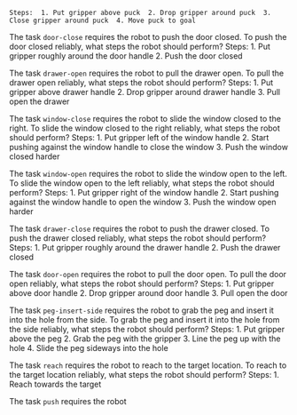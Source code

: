 
    Steps:  1. Put gripper above puck  2. Drop gripper around puck  3. Close gripper around puck  4. Move puck to goal

The task `door-close` requires the robot to push the door closed.
To push the door closed reliably, what steps the robot should perform?
    Steps:  1. Put gripper roughly around the door handle  2. Push the door closed


The task `drawer-open` requires the robot to pull the drawer open.
To pull the drawer open reliably, what steps the robot should perform?
    Steps:  1. Put gripper above drawer handle  2. Drop gripper around drawer handle  3. Pull open the drawer


The task `window-close` requires the robot to slide the window closed to the right.
To slide the window closed to the right reliably, what steps the robot should perform?
    Steps:  1. Put gripper left of the window handle  2. Start pushing against the window handle to close the window  3. Push the window closed harder


The task `window-open` requires the robot to slide the window open to the left.
To slide the window open to the left reliably, what steps the robot should perform?
    Steps:  1. Put gripper right of the window handle  2. Start pushing against the window handle to open the window  3. Push the window open harder


The task `drawer-close` requires the robot to push the drawer closed.
To push the drawer closed reliably, what steps the robot should perform?
    Steps:  1. Put gripper roughly around the drawer handle  2. Push the drawer closed


The task `door-open` requires the robot to pull the door open.
To pull the door open reliably, what steps the robot should perform?
    Steps:  1. Put gripper above door handle  2. Drop gripper around door handle  3. Pull open the door


The task `peg-insert-side` requires the robot to grab the peg and insert it into the hole from the side.
To grab the peg and insert it into the hole from the side reliably, what steps the robot should perform?
    Steps:  1. Put gripper above the peg  2. Grab the peg with the gripper  3. Line the peg up with the hole  4. Slide the peg sideways into the hole


The task `reach` requires the robot to reach to the target location.
To reach to the target location reliably, what steps the robot should perform?
    Steps:  1. Reach towards the target


The task `push` requires the robot